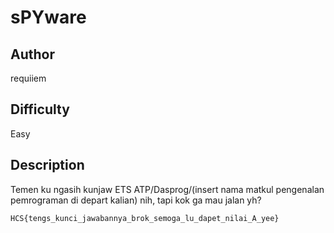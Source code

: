 # sPYware

## Author

requiiem

## Difficulty

Easy

## Description

Temen ku ngasih kunjaw ETS ATP/Dasprog/(insert nama matkul pengenalan pemrograman di depart kalian) nih, tapi kok ga mau jalan yh?

`HCS{tengs_kunci_jawabannya_brok_semoga_lu_dapet_nilai_A_yee}`
